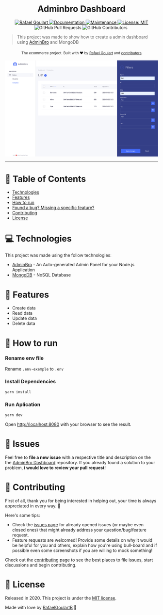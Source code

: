<h1 align="center">Adminbro Dashboard</h1>

<p align="center">	
   <a href="https://www.linkedin.com/in/rafael-goulartb/">
      <img alt="Rafael Goulart" src="https://img.shields.io/badge/-RafaelGoulartB-4268f6?style=flat&logo=Linkedin&logoColor=white" />
   </a>
  <a href="https://github.com/RafaelGoulartB/adminbro-dashboard#readme">
    <img alt="Documentation" src="https://img.shields.io/badge/documentation-yes-4268f6.svg" target="_blank" />
  </a>
  <a href="https://github.com/RafaelGoulartB/adminbro-dashboard/graphs/commit-activity">
    <img alt="Maintenance" src="https://img.shields.io/badge/Maintained%3F-yes-4268f6.svg" target="_blank" />
  </a>
  <a href="https://github.com/RafaelGoulartB/adminbro-dashboard/blob/master/LICENSE">
    <img alt="License: MIT" src="https://img.shields.io/badge/License-MIT-4268f6.svg" target="_blank" />
  </a>
  <img alt="GitHub Pull Requests" src="https://img.shields.io/github/issues-pr/RafaelGoulartB/adminbro-dashboard?color=4268f6" />
  <img alt="GitHub Contributors" src="https://img.shields.io/github/contributors/RafaelGoulartB/adminbro-dashboard?color=4268f6" />
  <img alt="" src="https://img.shields.io/github/repo-size/RafaelGoulartB/adminbro-dashboard?color=4268f6" />
</p>

> This project was made to show how to create a admin dashboard using [AdminBro](https://adminbro.com/) and MongoDB

<div align="center">
  <sub>The ecommerce project. Built with ❤︎ by
    <a href="https://github.com/RafaelGoulartB">Rafael Goulart</a> and
    <a href="https://github.com/RafaelGoulartB/adminbro-dashboard/graphs/contributors">
      contributors
    </a>
  </sub>
</div>

<br />
<div align="center">
  <img src=".github/screenshots/screenshot-1.png" width="720">
</div>

---

# :pushpin: Table of Contents

* [Technologies](#computer-technologies)
* [Features](#rocket-features)
* [How to run](#construction_worker-how-to-run)
* [Found a bug? Missing a specific feature?](#bug-issues)
* [Contributing](#tada-contributing)
* [License](#closed_book-license)

# :computer: Technologies
This project was made using the follow technologies:

* [AdminBro](https://adminbro.com/) - An Auto-generated Admin Panel for your Node.js Application   
* [MongoDB](https://www.mongodb.com/) -  NoSQL Database

# :rocket: Features

- Create data
- Read data
- Update data
- Delete data
  
# :construction_worker: How to run
### Rename env file
Rename `.env-exemple` to `.env`
### Install Dependencies
```bash
yarn install
```
### Run Aplication
```bash 
yarn dev 
```

Open [http://localhost:8080](http://localhost:8080/admin) with your browser to see the result.
<br>

# :bug: Issues

Feel free to **file a new issue** with a respective title and description on the the [AdminBro Dashboard](https://github.com/RafaelGoulartB/adminbro-dashboard/issues) repository. If you already found a solution to your problem, **i would love to review your pull request**!

# :tada: Contributing
First of all, thank you for being interested in helping out, your time is always appreciated in every way. :100:

Here's some tips:

* Check the [issues page](https://github.com/RafaelGoulartB/adminbro-dashboard/issues) for already opened issues (or maybe even closed ones) that might already address your question/bug/feature request.
* Feature requests are welcomed! Provide some details on why it would be helpful for you and others, explain how you're using bull-board and if possible even some screenshots if you are willing to mock something!

Check out the [contributing](./CONTRIBUTING.md) page to see the best places to file issues, start discussions and begin contributing.

# :closed_book: License

Released in 2020.
This project is under the [MIT license](./LICENSE).

Made with love by [RafaelGoulartB](https://github.com/RafaelGoulartB) 🚀
